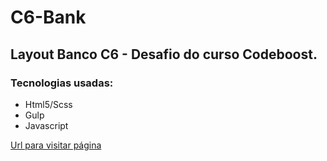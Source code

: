 #  C6-Bank
##  Layout Banco C6 - Desafio do curso Codeboost. 

###  Tecnologias usadas: 
- Html5/Scss
- Gulp
- Javascript

<a href="https://c6-bank-jclaudio.vercel.app/">Url para visitar página</a>
